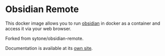 # Obsidian Remote

This docker image allows you to run [obsidian](https://obsidian.md/) in docker as a container and access it via your web browser.

Forked from sytone/obsidian-remote.

Documentation is available at its [own site](https://tquizzle.github.io/obsidian-remote/).


